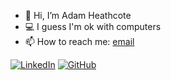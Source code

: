 - 👋 Hi, I’m Adam Heathcote
- :computer: I guess I'm ok with computers
- 📫 How to reach me: [email](mailto:aheathcote@linux.com)

<a href="https://www.linkedin.com/in/adamheathcote91" target="_blank"><img alt="LinkedIn" src="https://img.shields.io/badge/-LinkedIn-0077B5?style=flat-square&logo=Linkedin&logoColor=white"></a>
<a href="https://github.com/agent-squirrel" target="_blank"><img alt="GitHub" src="https://img.shields.io/badge/-agent--squirrel-black?style=flat-square&logo=GitHub&logoColor=white"></a>

<!---
agent-squirrel/agent-squirrel is a ✨ special ✨ repository because its `README.md` (this file) appears on your GitHub profile.
You can click the Preview link to take a look at your changes.
--->
